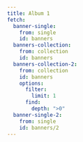 ```yaml
---
title: Album 1
fetch:
  banner-single:
    from: single
    id: banners
  banners-collection:
    from: collection
    id: banners
  banners-collection-2:
    from: collection
    id: banners
    options:
      filter:
        limit: 1
      find:
        depth: ">0"
  banner-single-2:
    from: single
    id: banners/2
---
```

